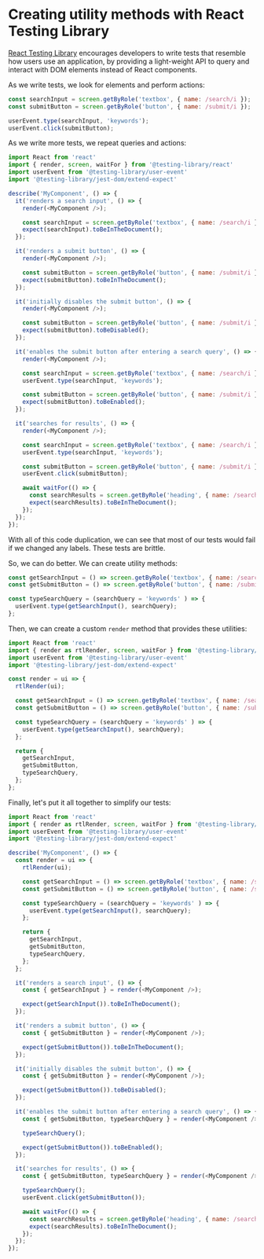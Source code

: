 # Creating utility methods with React Testing Library

[React Testing Library](https://testing-library.com/docs/react-testing-library/intro) encourages developers to write tests that resemble how users use an application, by providing a light-weight API to query and interact with DOM elements instead of React components.

As we write tests, we look for elements and perform actions:

```js
const searchInput = screen.getByRole('textbox', { name: /search/i });
const submitButton = screen.getByRole('button', { name: /submit/i });

userEvent.type(searchInput, 'keywords');
userEvent.click(submitButton);
```

As we write more tests, we repeat queries and actions:

```js
import React from 'react'
import { render, screen, waitFor } from '@testing-library/react'
import userEvent from '@testing-library/user-event'
import '@testing-library/jest-dom/extend-expect'

describe('MyComponent', () => {
  it('renders a search input', () => {
    render(<MyComponent />);

    const searchInput = screen.getByRole('textbox', { name: /search/i });
    expect(searchInput).toBeInTheDocument();
  });

  it('renders a submit button', () => {
    render(<MyComponent />);

    const submitButton = screen.getByRole('button', { name: /submit/i });
    expect(submitButton).toBeInTheDocument();
  });

  it('initially disables the submit button', () => {
    render(<MyComponent />);

    const submitButton = screen.getByRole('button', { name: /submit/i });
    expect(submitButton).toBeDisabled();
  });

  it('enables the submit button after entering a search query', () => {
    render(<MyComponent />);

    const searchInput = screen.getByRole('textbox', { name: /search/i });
    userEvent.type(searchInput, 'keywords');

    const submitButton = screen.getByRole('button', { name: /submit/i });
    expect(submitButton).toBeEnabled();
  });

  it('searches for results', () => {
    render(<MyComponent />);

    const searchInput = screen.getByRole('textbox', { name: /search/i });
    userEvent.type(searchInput, 'keywords');

    const submitButton = screen.getByRole('button', { name: /submit/i });
    userEvent.click(submitButton);

    await waitFor(() => {
      const searchResults = screen.getByRole('heading', { name: /search results/i });
      expect(searchResults).toBeInTheDocument();
    });
  });
});
```

With all of this code duplication, we can see that most of our tests would fail if we changed any labels. These tests are brittle.

So, we can do better. We can create utility methods:

```js
const getSearchInput = () => screen.getByRole('textbox', { name: /search/i });
const getSubmitButton = () => screen.getByRole('button', { name: /submit/i });

const typeSearchQuery = (searchQuery = 'keywords' ) => {
  userEvent.type(getSearchInput(), searchQuery);
};
```

Then, we can create a custom `render` method that provides these utilities:

```js
import React from 'react'
import { render as rtlRender, screen, waitFor } from '@testing-library/react'
import userEvent from '@testing-library/user-event'
import '@testing-library/jest-dom/extend-expect'

const render = ui => {
  rtlRender(ui);

  const getSearchInput = () => screen.getByRole('textbox', { name: /search/i });
  const getSubmitButton = () => screen.getByRole('button', { name: /submit/i });

  const typeSearchQuery = (searchQuery = 'keywords' ) => {
    userEvent.type(getSearchInput(), searchQuery);
  };

  return {
    getSearchInput,
    getSubmitButton,
    typeSearchQuery,
  };
};
```

Finally, let's put it all together to simplify our tests:


```js
import React from 'react'
import { render as rtlRender, screen, waitFor } from '@testing-library/react'
import userEvent from '@testing-library/user-event'
import '@testing-library/jest-dom/extend-expect'

describe('MyComponent', () => {
  const render = ui => {
    rtlRender(ui);

    const getSearchInput = () => screen.getByRole('textbox', { name: /search/i });
    const getSubmitButton = () => screen.getByRole('button', { name: /submit/i });

    const typeSearchQuery = (searchQuery = 'keywords' ) => {
      userEvent.type(getSearchInput(), searchQuery);
    };

    return {
      getSearchInput,
      getSubmitButton,
      typeSearchQuery,
    };
  };

  it('renders a search input', () => {
    const { getSearchInput } = render(<MyComponent />);

    expect(getSearchInput()).toBeInTheDocument();
  });

  it('renders a submit button', () => {
    const { getSubmitButton } = render(<MyComponent />);

    expect(getSubmitButton()).toBeInTheDocument();
  });

  it('initially disables the submit button', () => {
    const { getSubmitButton } = render(<MyComponent />);

    expect(getSubmitButton()).toBeDisabled();
  });

  it('enables the submit button after entering a search query', () => {
    const { getSubmitButton, typeSearchQuery } = render(<MyComponent />);

    typeSearchQuery();

    expect(getSubmitButton()).toBeEnabled();
  });

  it('searches for results', () => {
    const { getSubmitButton, typeSearchQuery } = render(<MyComponent />);

    typeSearchQuery();
    userEvent.click(getSubmitButton());

    await waitFor(() => {
      const searchResults = screen.getByRole('heading', { name: /search results/i });
      expect(searchResults).toBeInTheDocument();
    });
  });
});
```
